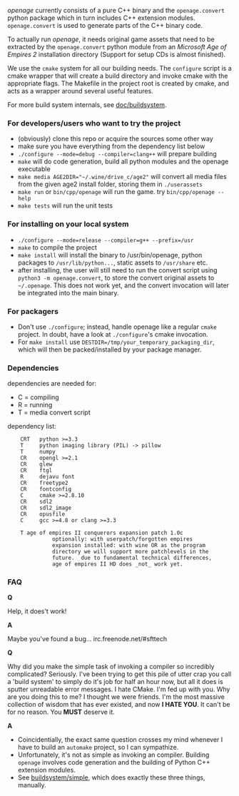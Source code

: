*openage* currently consists of a pure C++ binary and the
`openage.convert` python package which in turn includes C++ extension
modules.  `openage.convert` is used to generate parts of the C++
binary code.

To actually run *openage*, it needs original game assets that need to
be extracted by the `openage.convert` python module from an
*Microsoft Age of Empires 2* installation directory (Support for
setup CDs is almost finished).

We use the `cmake` system for all our building needs.  The `configure`
script is a cmake wrapper that will create a build directory and
invoke cmake with the appropriate flags.  The Makefile in the project
root is created by cmake, and acts as a wrapper around several useful
features.

For more build system internals, see [doc/buildsystem](doc/buildsystem).

### For developers/users who want to try the project

 - (obviously) clone this repo or acquire the sources some other way
 - make sure you have everything from the dependency list below
 - `./configure --mode=debug --compiler=clang++` will prepare building
 - `make` will do code generation, build all python modules and the
   openage executable
 - `make media AGE2DIR="~/.wine/drive_c/age2"` will convert all media
   files from the given age2 install folder, storing them in
   `./userassets`
 - `make run` or `bin/cpp/openage` will run the game. try
   `bin/cpp/openage --help`
 - `make tests` will run the unit tests

### For installing on your local system

 - `./configure --mode=release --compiler=g++ --prefix=/usr`
 - `make` to compile the project
 - `make install` will install the binary to /usr/bin/openage, python
   packages to `/usr/lib/python...`, static assets to `/usr/share`
   etc.
 - after installing, the user will still need to run the convert
   script using `python3 -m openage.convert`, to store the convert
   original assets to `~/.openage`. This does not work yet, and the
   convert invocation will later be integrated into the main binary.

### For packagers

 - Don't use `./configure`; instead, handle openage like a regular
   `cmake` project. In doubt, have a look at `./configure`'s cmake
   invocation.
 - For `make install` use `DESTDIR=/tmp/your_temporary_packaging_dir`,
   which will then be packed/installed by your package manager.

### Dependencies

dependencies are needed for:

* C = compiling
* R = running
* T = media convert script

dependency list:

        CRT   python >=3.3
        T     python imaging library (PIL) -> pillow
        T     numpy
        CR    opengl >=2.1
        CR    glew
        CR    ftgl
        R     dejavu font
        CR    freetype2
        CR    fontconfig
        C     cmake >=2.8.10
        CR    sdl2
        CR    sdl2_image
        CR    opusfile
        C     gcc >=4.8 or clang >=3.3

        T age of empires II conquerors expansion patch 1.0c
                  optionally: with userpatch/forgotten empires
                  expansion installed: with wine OR as the program
                  directory we will support more patchlevels in the
                  future.  due to fundamental technical differences,
                  age of empires II HD does _not_ work yet.

### FAQ

**Q**

Help, it does't work!

**A**

Maybe you've found a bug...
irc.freenode.net/#sfttech

**Q**

Why did you make the simple task of invoking a compiler so incredibly
complicated? Seriously. I've been trying to get this pile of utter
crap you call a 'build system' to simply do it's job for half an hour
now, but all it does is sputter unreadable error messages. I hate
CMake. I'm fed up with you. Why are you doing this to me? I thought we
were friends. I'm the most massive collection of wisdom that has ever
existed, and now **I HATE YOU**. It can't be for no reason. You
**MUST** deserve it.

**A**

- Coincidentially, the exact same question crosses my mind whenever I
  have to build an `automake` project, so I can sympathize.
- Unfortunately, it's not as simple as invoking an compiler. Building
  `openage` involves code generation and the building of Python C++
  extension modules.
- See [buildsystem/simple](buildsystem/simple), which does exactly
  these three things, manually.

